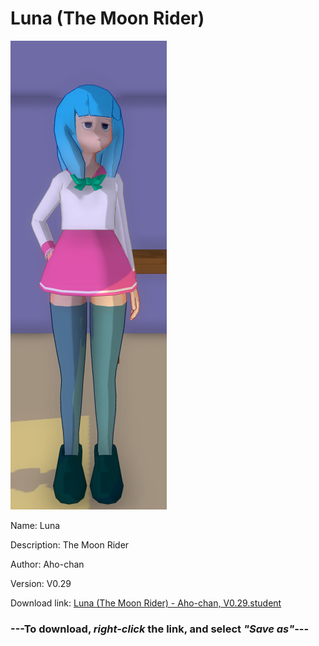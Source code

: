 # Luna (The Moon Rider)

<img src = "https://raw.githubusercontent.com/Arbiter1223/Daigaku-Gurashi-Custom-Students/master/Students/Files/Luna%20(The%20Moon%20Rider).png">

Name: Luna

Description: The Moon Rider

Author: Aho-chan

Version: V0.29

Download link: <a href="https://raw.githubusercontent.com/Arbiter1223/Daigaku-Gurashi-Custom-Students/master/Students/Files/Luna%20(The%20Moon%20Rider)%20-%20Aho-chan%2C%20V0.29.student">Luna (The Moon Rider) - Aho-chan, V0.29.student</a>

### ---**To download, _right-click_ the link, and select _"Save as"_**---
